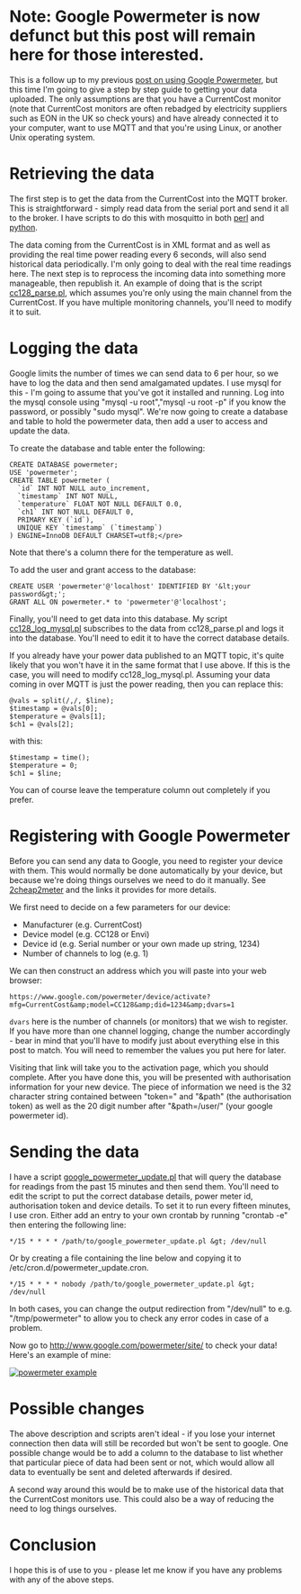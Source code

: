 <!--
.. title: Google Powermeter : Step by step
.. slug: google-powermeter-step-by-step
.. date: 2010-06-15 14:34:50
.. tags: cc128,currentcost,google,mysql,powermeter,Applications
.. category:
.. link:
.. description:
.. type: text
-->

# Note: Google Powermeter is now defunct but this post will remain here for those interested.

This is a follow up to my previous [post on using Google Powermeter],
but this time I'm going to give a step by step guide to getting your data
uploaded. The only assumptions are that you have a CurrentCost monitor (note
that CurrentCost monitors are often rebadged by electricity suppliers such as
EON in the UK so check yours) and have already connected it to your computer,
want to use MQTT and that you're using Linux, or another Unix operating system.

# Retrieving the data

The first step is to get the data from the CurrentCost into the MQTT broker.
This is straightforward - simply read data from the serial port and send it all
to the broker. I have scripts to do this with mosquitto in both [perl] and
[python].

The data coming from the CurrentCost is in XML format and as well as providing
the real time power reading every 6 seconds, will also send historical data
periodically. I'm only going to deal with the real time readings here. The next
step is to reprocess the incoming data into something more manageable, then
republish it. An example of doing that is the script [cc128_parse.pl], which
assumes you're only using the main channel from the CurrentCost. If you have
multiple monitoring channels, you'll need to modify it to suit.

# Logging the data

Google limits the number of times we can send data to 6 per hour, so we have to
log the data and then send amalgamated updates. I use mysql for this - I'm
going to assume that you've got it installed and running. Log into the mysql
console using "mysql -u root","mysql -u root -p" if you know the password, or
possibly "sudo mysql". We're now going to create a database and table to hold
the powermeter data, then add a user to access and update the data.

To create the database and table enter the following:

```
CREATE DATABASE powermeter;
USE 'powermeter';
CREATE TABLE powermeter (
  `id` INT NOT NULL auto_increment,
  `timestamp` INT NOT NULL,
  `temperature` FLOAT NOT NULL DEFAULT 0.0,
  `ch1` INT NOT NULL DEFAULT 0,
  PRIMARY KEY (`id`),
  UNIQUE KEY `timestamp` (`timestamp`)
) ENGINE=InnoDB DEFAULT CHARSET=utf8;</pre>
```

Note that there's a column there for the temperature as well.

To add the user and grant access to the database:

```
CREATE USER 'powermeter'@'localhost' IDENTIFIED BY '&lt;your password&gt;';
GRANT ALL ON powermeter.* to 'powermeter'@'localhost';
```

Finally, you'll need to get data into this database. My script
[cc128_log_mysql.pl] subscribes to the data from cc128_parse.pl and logs it
into the database. You'll need to edit it to have the correct database
details.

If you already have your power data published to an MQTT topic, it's quite
likely that you won't have it in the same format that I use above. If this is
the case, you will need to modify cc128_log_mysql.pl. Assuming your data coming
in over MQTT is just the power reading, then you can replace this:

```
@vals = split(/,/, $line);
$timestamp = @vals[0];
$temperature = @vals[1];
$ch1 = @vals[2];
```

with this:

```
$timestamp = time();
$temperature = 0;
$ch1 = $line;
```

You can of course leave the temperature column out completely if you prefer.

# Registering with Google Powermeter

Before you can send any data to Google, you need to register your device with
them. This would normally be done automatically by your device, but because
we're doing things ourselves we need to do it manually. See [2cheap2meter] and
the links it provides for more details.

We first need to decide on a few parameters for our device:

* Manufacturer (e.g. CurrentCost)
* Device model (e.g. CC128 or Envi)
* Device id (e.g. Serial number or your own made up string, 1234)
* Number of channels to log (e.g. 1)

We can then construct an address which you will paste into your web browser:

```
https://www.google.com/powermeter/device/activate?mfg=CurrentCost&amp;model=CC128&amp;did=1234&amp;dvars=1
```

`dvars` here is the number of channels (or monitors) that we wish to register.
If you have more than one channel logging, change the number accordingly - bear
in mind that you'll have to modify just about everything else in this post to
match. You will need to remember the values you put here for later.

Visiting that link will take you to the activation page, which you should
complete. After you have done this, you will be presented with authorisation
information for your new device. The piece of information we need is the 32
character string contained between "token=" and "&amp;path" (the authorisation
token) as well as the 20 digit number after "&amp;path=/user/" (your google
powermeter id).

# Sending the data

I have a script [google_powermeter_update.pl] that will query the database for
readings from the past 15 minutes and then send them. You'll need to edit the
script to put the correct database details, power meter id, authorisation token
and device details. To set it to run every fifteen minutes, I use cron. Either
add an entry to your own crontab by running "crontab -e" then entering the
following line:

```
*/15 * * * * /path/to/google_powermeter_update.pl &gt; /dev/null
```

Or by creating a file containing the line below and copying it to
/etc/cron.d/powermeter_update.cron.

```
*/15 * * * * nobody /path/to/google_powermeter_update.pl &gt; /dev/null
```

In both cases, you can change the output redirection from "/dev/null" to e.g.
"/tmp/powermeter" to allow you to check any error codes in case of a problem.

Now go to <http://www.google.com/powermeter/site/> to check your data! Here's
an example of mine:

[![powermeter example](/blog/uploads/2010/06/powermeter-example-300x138.png)](/blog/uploads/2010/06/powermeter-example.png)

# Possible changes

The above description and scripts aren't ideal - if you lose your internet
connection then data will still be recorded but won't be sent to google. One
possible change would be to add a column to the database to list whether that
particular piece of data had been sent or not, which would allow all data to
eventually be sent and deleted afterwards if desired.

A second way around this would be to make use of the historical data that the
CurrentCost monitors use. This could also be a way of reducing the need to log
things ourselves.

# Conclusion

I hope this is of use to you - please let me know if you have any problems with
any of the above steps.

[post on using Google Powermeter]: /blog/2010/03/google-powermeter/

[perl]: http://bitbucket.org/oojah/mosquitto/src/tip/misc/currentcost/cc128_read.pl

[python]: http://bitbucket.org/oojah/mosquitto/src/tip/misc/currentcost/cc128_read.py

[cc128_parse.pl]: http://bitbucket.org/oojah/mosquitto/src/tip/misc/currentcost/cc128_parse.pl

[cc128_log_mysql.pl]: http://bitbucket.org/oojah/mosquitto/src/tip/misc/currentcost/cc128_log_mysql.pl

[2cheap2meter]: http://2cheap2meter.blogspot.com/2010/03/setting-up-google-powermeter.html

[google_powermeter_update.pl]: http://bitbucket.org/oojah/mosquitto/src/tip/misc/currentcost/google_powermeter_update.pl
